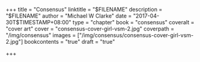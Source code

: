 +++
title = "Consensus"
linktitle = "$FILENAME"
description = "$FILENAME"
author = "Michael W Clarke"
date = "2017-04-30T$TIMESTAMP+08:00"
type = "chapter"
book = "consensus"
coveralt = "cover art"
cover = "consensus-cover-girl-vsm-2.jpg"
coverpath = "/img/consensus"
images = ["/img/consensus/consensus-cover-girl-vsm-2.jpg"]
bookcontents = "true"
draft = "true"

+++